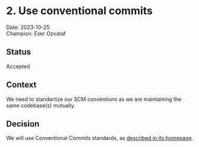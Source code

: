 # 2. Use conventional commits

Date: 2023-10-25\
Champion: Eser Ozvataf

## Status

Accepted

## Context

We need to standartize our SCM conventions as we are maintaining the same
codebase(s) mutually.

## Decision

We will use Conventional Commits standards, as
[described in its homepage](https://www.conventionalcommits.org/en/v1.0.0/).
